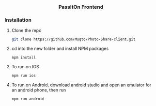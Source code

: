 <a name="readme-top"></a>

<!-- PROJECT LOGO -->
<br />
<div align="center">

  <h3 align="center">PassItOn Frontend</h3>

</div>

### Installation

1. Clone the repo
   ```sh
   git clone https://github.com/Muqto/Photo-Share-client.git
   ```
2. cd into the new folder and install NPM packages
   ```sh
   npm install
   ```
3. To run on IOS
    ```sh
   npm run ios
   ``` 
3. To run on Android, download android studio and open an emulator for an android phone, then run
    ```sh
   npm run android
   ``` 




